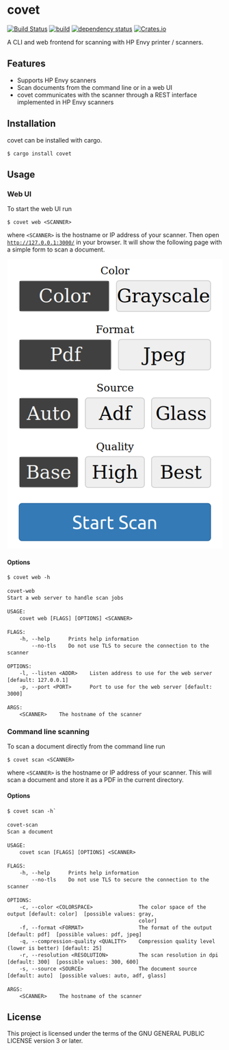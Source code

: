 covet
=====

[![Build Status](https://travis-ci.org/arminha/covet.svg?branch=master)](https://travis-ci.org/arminha/covet)
[![build](https://github.com/arminha/covet/workflows/build/badge.svg)](https://github.com/arminha/covet/actions?query=workflow%3Abuild)
[![dependency status](https://deps.rs/repo/github/arminha/covet/status.svg)](https://deps.rs/repo/github/arminha/covet)
[![Crates.io](https://img.shields.io/crates/v/covet)](https://crates.io/crates/covet)

A CLI and web frontend for scanning with HP Envy printer / scanners.

Features
--------

*   Supports HP Envy scanners
*   Scan documents from the command line or in a web UI
*   covet communicates with the scanner through a REST interface implemented in HP Envy scanners

Installation
------------

covet can be installed with cargo.

```
$ cargo install covet
```

Usage
-----

### Web UI

To start the web UI run
```
$ covet web <SCANNER>
```
where `<SCANNER>` is the hostname or IP address of your scanner. Then open [`http://127.0.0.1:3000/`](http://127.0.0.1:3000/) in your browser. It will show the following page with a simple form to scan a document.

![Web UI Screenshot](doc/screenshots/webui.png)

#### Options

```
$ covet web -h

covet-web
Start a web server to handle scan jobs

USAGE:
    covet web [FLAGS] [OPTIONS] <SCANNER>

FLAGS:
    -h, --help      Prints help information
        --no-tls    Do not use TLS to secure the connection to the scanner

OPTIONS:
    -l, --listen <ADDR>    Listen address to use for the web server [default: 127.0.0.1]
    -p, --port <PORT>      Port to use for the web server [default: 3000]

ARGS:
    <SCANNER>    The hostname of the scanner
```

### Command line scanning

To scan a document directly from the command line run
```
$ covet scan <SCANNER>
```
where `<SCANNER>` is the hostname or IP address of your scanner. This will scan a document and store it as a PDF in the current directory.

#### Options

```
$ covet scan -h`

covet-scan
Scan a document

USAGE:
    covet scan [FLAGS] [OPTIONS] <SCANNER>

FLAGS:
    -h, --help      Prints help information
        --no-tls    Do not use TLS to secure the connection to the scanner

OPTIONS:
    -c, --color <COLORSPACE>               The color space of the output [default: color]  [possible values: gray,
                                           color]
    -f, --format <FORMAT>                  The format of the output [default: pdf]  [possible values: pdf, jpeg]
    -q, --compression-quality <QUALITY>    Compression quality level (lower is better) [default: 25]
    -r, --resolution <RESOLUTION>          The scan resolution in dpi [default: 300]  [possible values: 300, 600]
    -s, --source <SOURCE>                  The document source [default: auto]  [possible values: auto, adf, glass]

ARGS:
    <SCANNER>    The hostname of the scanner
```

License
-------

This project is licensed under the terms of the GNU GENERAL PUBLIC LICENSE version 3 or later.

